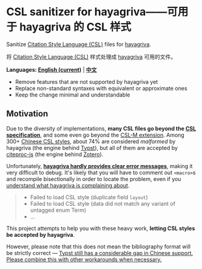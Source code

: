 # CSL sanitizer for hayagriva——可用于 hayagriva 的 CSL 样式

Sanitize [Citation Style Language (CSL)](https://citationstyles.org) files for [hayagriva](https://github.com/typst/hayagriva).

将 [Citation Style Language (CSL)](https://citationstyles.org) 样式处理成 [hayagriva](https://github.com/typst/hayagriva) 可用的文件。

**Languages: [English (current)](./README.en.md)** | **[中文](./README.md)**

- Remove features that are not supported by hayagriva yet
- Replace non-standard syntaxes with equivalent or approximate ones
- Keep the change minimal and understandable

## Motivation

Due to the diversity of implementations, **many CSL files go beyond the [CSL specification](https://docs.citationstyles.org/en/stable/specification.html)**, and some even go beyond the [CSL-M extension](https://citeproc-js.readthedocs.io/en/latest/csl-m/).
Among 300+ [Chinese CSL styles](https://zotero-chinese.com/styles/), about 74% are considered _malformed_ by hayagriva (the engine behind [Typst](https://typst.app/home)), but all of them are accepted by [citeproc-js](https://citeproc-js.readthedocs.io/en/latest/) (the engine behind [Zotero](https://www.zotero.org/)).

Unfortunately, **[hayagriva hardly provides clear error messages](https://github.com/typst/hayagriva/issues/405)**, making it very difficult to debug.
It's likely that you will have to comment out `<macro>`s and recompile bisectionally in order to locate the problem, even if you [understand what hayagriva is complaining about](https://typst-doc-cn.github.io/guide/FAQ/bib-csl.html).

> - Failed to load CSL style (duplicate field `layout`)
> - Failed to load CSL style (data did not match any variant of untagged enum Term)
> - …

This project attempts to help you with these heavy work, **letting CSL styles be accepted by hayagriva**.

However, please note that this does not mean the bibliography format will be strictly correct — [Typst still has a considerable gap in Chinese support. Please combine this with other workarounds when necessary.](https://typst-doc-cn.github.io/clreq/#x7-bibliography)
